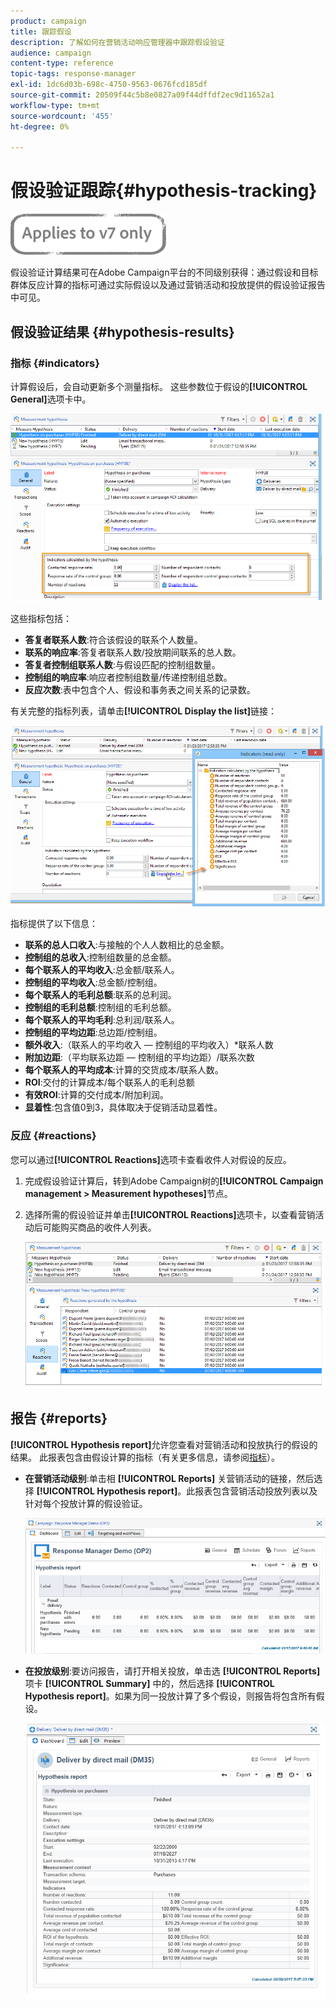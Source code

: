 ```yaml
---
product: campaign
title: 跟踪假设
description: 了解如何在营销活动响应管理器中跟踪假设验证
audience: campaign
content-type: reference
topic-tags: response-manager
exl-id: 1dc6d03b-698c-4750-9563-0676fcd185df
source-git-commit: 20509f44c5b8e0827a09f44dffdf2ec9d11652a1
workflow-type: tm+mt
source-wordcount: '455'
ht-degree: 0%

---
```


# 假设验证跟踪{#hypothesis-tracking}

![](../../assets/v7-only.svg)

假设验证计算结果可在Adobe Campaign平台的不同级别获得：通过假设和目标群体反应计算的指标可通过实际假设以及通过营销活动和投放提供的假设验证报告中可见。

## 假设验证结果 {#hypothesis-results}

### 指标 {#indicators}

计算假设后，会自动更新多个测量指标。 这些参数位于假设的&#x200B;**[!UICONTROL General]**&#x200B;选项卡中。

![](assets/response_hypothesis_delivery_example_010.png)

这些指标包括：

* **答复者联系人数**:符合该假设的联系个人数量。
* **联系的响应率**:答复者联系人数/投放期间联系的总人数。
* **答复者控制组联系人数**:与假设匹配的控制组数量。
* **控制组的响应率**:响应者控制组数量/传递控制组总数。
* **反应次数**:表中包含个人、假设和事务表之间关系的记录数。

有关完整的指标列表，请单击&#x200B;**[!UICONTROL Display the list]**&#x200B;链接：

![](assets/response_hypothesis_indicators_002.png)

指标提供了以下信息：

* **联系的总人口收入**:与接触的个人人数相比的总金额。
* **控制组的总收入**:控制组数量的总金额。
* **每个联系人的平均收入**:总金额/联系人。
* **控制组的平均收入**:总金额/控制组。
* **每个联系人的毛利总额**:联系的总利润。
* **控制组的毛利总额**:控制组的毛利总额。
* **每个联系人的平均毛利**:总利润/联系人。
* **控制组的平均边距**:总边距/控制组。
* **额外收入**:（联系人的平均收入 — 控制组的平均收入）*联系人数
* **附加边距**:（平均联系边距 — 控制组的平均边距）/联系次数
* **每个联系人的平均成本**:计算的交货成本/联系人数。
* **ROI**:交付的计算成本/每个联系人的毛利总额
* **有效ROI**:计算的交付成本/附加利润。
* **显着性**:包含值0到3，具体取决于促销活动显着性。

### 反应 {#reactions}

您可以通过&#x200B;**[!UICONTROL Reactions]**&#x200B;选项卡查看收件人对假设的反应。

1. 完成假设验证计算后，转到Adobe Campaign树的&#x200B;**[!UICONTROL Campaign management > Measurement hypotheses]**&#x200B;节点。
1. 选择所需的假设验证并单击&#x200B;**[!UICONTROL Reactions]**&#x200B;选项卡，以查看营销活动后可能购买商品的收件人列表。

   ![](assets/response_hypothesis_reactions_001.png)

## 报告 {#reports}

**[!UICONTROL Hypothesis report]**&#x200B;允许您查看对营销活动和投放执行的假设的结果。 此报表包含由假设计算的指标（有关更多信息，请参阅[指标](#indicators)）。

* **在营销活动级别**:单击相 **[!UICONTROL Reports]** 关营销活动的链接，然后选择 **[!UICONTROL Hypothesis report]**。此报表包含营销活动投放列表以及针对每个投放计算的假设验证。

   ![](assets/response_hypothesis_campaign_report_001.png)

* **在投放级别**:要访问报告，请打开相关投放，单击选 **[!UICONTROL Reports]** 项卡 **[!UICONTROL Summary]** 中的，然后选择 **[!UICONTROL Hypothesis report]**。如果为同一投放计算了多个假设，则报告将包含所有假设。

   ![](assets/response_hypothesis_delivery_report_001.png)
